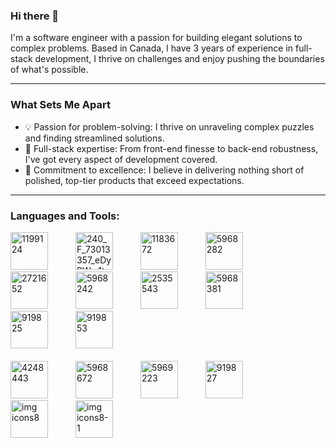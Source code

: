### Hi there 👋
 I'm a software engineer with a passion for building elegant solutions to complex problems. Based in Canada, I have 3 years of experience in full-stack development, I thrive on challenges and enjoy pushing the boundaries of what's possible.

---

### What Sets Me Apart
- 💡 Passion for problem-solving: I thrive on unraveling complex puzzles and finding streamlined solutions.
- 🚀 Full-stack expertise: From front-end finesse to back-end robustness, I've got every aspect of development covered.
- 🌟 Commitment to excellence: I believe in delivering nothing short of polished, top-tier products that exceed expectations.

---

### Languages and Tools:
<img src="https://github.com/shallysharma/shallysharma/assets/70771782/68077ac9-26dd-4885-8767-b9fbd7263ede" alt="1199124" width="60" height="60" style="margin-right: 40px;">
<img src="https://github.com/shallysharma/shallysharma/assets/70771782/dc9a462a-dd70-4c2a-b4d4-94d7728e4977" alt="240_F_73013357_eDyPWw1tmiYMuGQW4BW71FKEdQG8MF3r" width="60" height="60" style="margin-right: 40px;">
<img src="https://github.com/shallysharma/shallysharma/assets/70771782/264110d7-8309-4aaa-bfcb-96ca630718cc" alt="1183672" width="60" height="60" style="margin-right: 40px;">
<img src="https://github.com/shallysharma/shallysharma/assets/70771782/4ace0c45-6e1e-4a67-9469-819af2390472" alt="5968282" width="60" height="60" style="margin-right: 40px;">
<img src="https://github.com/shallysharma/shallysharma/assets/70771782/729083e8-c132-4832-93a6-a4bab3873d3f" alt="2721652" width="60" height="60" style="margin-right: 40px;">
<img src="https://github.com/shallysharma/shallysharma/assets/70771782/d6d1c1a7-eddd-4d5a-9869-7d2e42a4ca6c" alt="5968242" width="60" height="60" style="margin-right: 40px;">
<img src="https://github.com/shallysharma/shallysharma/assets/70771782/5d949d9b-35d2-4dfc-8fb1-75f19bfeea8b" alt="2535543" width="60" height="60" style="margin-right: 40px;">
<img src="https://github.com/shallysharma/shallysharma/assets/70771782/a02cf92a-3845-4f45-9e7a-80d32edd8189" alt="5968381" width="60" height="60" style="margin-right: 40px;">
<img src="https://github.com/shallysharma/shallysharma/assets/70771782/6ec95e0f-7faa-4943-b6e5-9280cd0e3ed9" alt="919825" width="60" height="60" style="margin-right: 40px;">
<img src="https://github.com/shallysharma/shallysharma/assets/70771782/9aa9da10-ac4b-4173-b6e3-321c899daa80" alt="919853" width="60" height="60" style="margin-right: 40px;">
<br>
<br>
<img src="https://github.com/shallysharma/shallysharma/assets/70771782/7a932720-6de1-4204-9954-02233370ab38" alt="4248443" width="60" height="60" style="margin-right: 40px;">
<img src="https://github.com/shallysharma/shallysharma/assets/70771782/8022daab-c819-4f54-b164-e3b2ba72ec40" alt="5968672" width="60" height="60" style="margin-right: 40px;">
<img src="https://github.com/shallysharma/shallysharma/assets/70771782/634d5e8a-54df-48a2-8b18-149411899488" alt="5969223" width="60" height="60" style="margin-right: 40px;">
<img src="https://github.com/shallysharma/shallysharma/assets/70771782/a0eb138d-9b07-4f19-9729-d26878b3e15f" alt="919827" width="60" height="60" style="margin-right: 40px;">
<img src="https://github.com/shallysharma/shallysharma/assets/70771782/6133eeaf-4886-4f41-ae60-91c637bfd9cf" alt="img icons8" width="60" height="60" style="margin-right: 40px;">
<img src="https://github.com/shallysharma/shallysharma/assets/70771782/6fe0ecab-fe9f-4d2d-a0fb-f9eb9073ee51" alt="img icons8-1" width="60" height="60" style="margin-right: 40px;">
